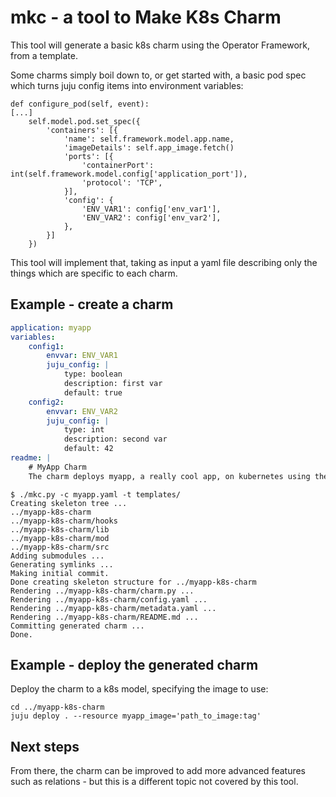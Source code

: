 # mkc - a tool to Make K8s Charm

This tool will generate a basic k8s charm using the Operator Framework, from a
template.

Some charms simply boil down to, or get started with, a basic pod spec which
turns juju config items into environment variables:

    def configure_pod(self, event):
    [...]
        self.model.pod.set_spec({
            'containers': [{
                'name': self.framework.model.app.name,
                'imageDetails': self.app_image.fetch()
                'ports': [{
                    'containerPort': int(self.framework.model.config['application_port']),
                    'protocol': 'TCP',
                }],
                'config': {
                    'ENV_VAR1': config['env_var1'],
                    'ENV_VAR2': config['env_var2'],
                },
            }]
        })

This tool will implement that, taking as input a yaml file describing only the
things which are specific to each charm.

## Example - create a charm

```yaml
application: myapp
variables:
    config1:
        envvar: ENV_VAR1
        juju_config: |
            type: boolean
            description: first var
            default: true
    config2:
        envvar: ENV_VAR2
        juju_config: |
            type: int
            description: second var
            default: 42
readme: |
    # MyApp Charm
    The charm deploys myapp, a really cool app, on kubernetes using the Operator Framework.
```

```
$ ./mkc.py -c myapp.yaml -t templates/
Creating skeleton tree ...
../myapp-k8s-charm
../myapp-k8s-charm/hooks
../myapp-k8s-charm/lib
../myapp-k8s-charm/mod
../myapp-k8s-charm/src
Adding submodules ...
Generating symlinks ...
Making initial commit.
Done creating skeleton structure for ../myapp-k8s-charm
Rendering ../myapp-k8s-charm/charm.py ...
Rendering ../myapp-k8s-charm/config.yaml ...
Rendering ../myapp-k8s-charm/metadata.yaml ...
Rendering ../myapp-k8s-charm/README.md ...
Committing generated charm ...
Done.
```

## Example - deploy the generated charm

Deploy the charm to a k8s model, specifying the image to use:

```
cd ../myapp-k8s-charm
juju deploy . --resource myapp_image='path_to_image:tag'
```

## Next steps

From there, the charm can be improved to add more advanced features such as
relations - but this is a different topic not covered by this tool.
